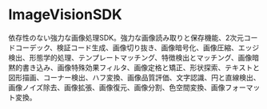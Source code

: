 # ImageVisionSDK
依存性のない強力な画像処理SDK。強力な画像読み取りと保存機能、2次元コードコーデック、検証コード生成、画像切り抜き、画像暗号化、画像圧縮、エッジ検出、形態学的処理、テンプレートマッチング、特徴検出とマッチング、画像暗黙的書き込み、画像特殊効果フィルタ、画像定格と矯正、形状探索、テキストと図形描画、コーナー検出、ハフ変換、画像品質評価、文字認識、円と直線検出、画像ノイズ除去、画像拡張、画像復元、画像分割、色空間変換、画像フォーマット変換。
